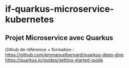 # if-quarkus-microservice-kubernetes
## Projet Microservice avec Quarkus
Github de référence + formation : 
https://github.com/emmanuelbernard/quarkus-deep-dive
https://quarkus.io/guides/getting-started-guide


